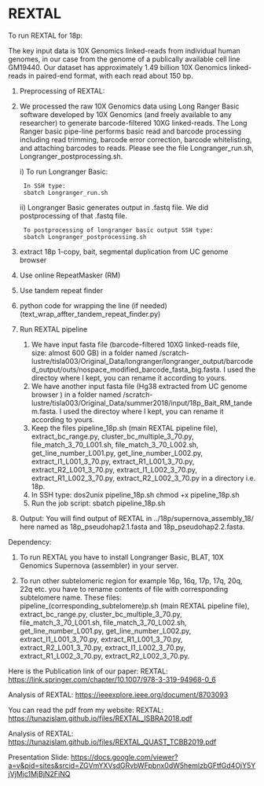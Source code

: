 # REXTAL
To run REXTAL for 18p:

The key input data is 10X Genomics linked-reads from individual human genomes, in our case from the genome of a publically available cell line GM19440. Our dataset has approximately 1.49 billion 10X Genomics linked-reads in paired-end format, with each read about 150 bp.
1) Preprocessing of REXTAL:
  1) We processed the raw 10X Genomics data using Long Ranger Basic software developed by 10X Genomics (and freely available to any researcher) to generate barcode-filtered 10XG linked-reads. The Long Ranger basic pipe-line performs basic read and barcode processing including read trimming, barcode error correction, barcode whitelisting, and attaching barcodes to reads. Please see the file Longranger_run.sh, Longranger_postprocessing.sh. 
  
      i) To run Longranger Basic:
      
          In SSH type:
          sbatch Longranger_run.sh
          
       ii) Longranger Basic generates output in .fastq file. We did postprocessing of that .fastq file. 
          
          To postprocessing of longranger basic output SSH type:
          sbatch Longranger_postprocessing.sh
  2) extract 18p 1-copy, bait, segmental duplication from UC genome browser
  3) Use online RepeatMasker (RM)
  4) Use tandem repeat finder
  5) python code for wrapping the line (if needed) (text_wrap_affter_tandem_repeat_finder.py)
  
  
 2) Run REXTAL pipeline
    1) We have input fasta file (barcode-filtered 10XG linked-reads file, size: almost 600 GB) in a folder named /scratch-lustre/tisla003/Original_Data/longranger/longranger_output/barcoded_output/outs/nospace_modified_barcode_fasta_big.fasta. I used the directoy where I kept, you can rename it according to yours.
    2) We have another input fasta file (Hg38 extracted from UC genome browser ) in a folder named /scratch-lustre/tisla003/Original_Data/summer2018/input/18p_Bait_RM_tandem.fasta. I used the directoy where I kept, you can rename it according to yours.
    3) Keep the files pipeline_18p.sh (main REXTAL pipeline file), extract_bc_range.py, cluster_bc_multiple_3_70.py, file_match_3_70_L001.sh, file_match_3_70_L002.sh, get_line_number_L001.py, get_line_number_L002.py, extract_I1_L001_3_70.py, extract_R1_L001_3_70.py, extract_R2_L001_3_70.py, extract_I1_L002_3_70.py,  extract_R1_L002_3_70.py,  extract_R2_L002_3_70.py in a directory i.e. 18p.
    4) In SSH type:
      dos2unix pipeline_18p.sh
      chmod +x pipeline_18p.sh
    5) Run the job script:
      sbatch pipeline_18p.sh
 
 3) Output: 
 You will find output of REXTAL in ../18p/supernova_assembly_18/ here named as 18p_pseudohap2.1.fasta and 18p_pseudohap2.2.fasta.
      
Dependency:
1) To run REXTAL you have to install Longranger Basic, BLAT, 10X Genomics Supernova (assembler) in your server.

2) To run other subtelomeric region for example 16p, 16q, 17p, 17q, 20q, 22q etc. you have to rename contents of file with corresponding subtelomere name. These files: pipeline_(corresponding_subtelomere)p.sh (main REXTAL pipeline file), extract_bc_range.py, cluster_bc_multiple_3_70.py, file_match_3_70_L001.sh, file_match_3_70_L002.sh, get_line_number_L001.py, get_line_number_L002.py, extract_I1_L001_3_70.py, extract_R1_L001_3_70.py, extract_R2_L001_3_70.py, extract_I1_L002_3_70.py,  extract_R1_L002_3_70.py,  extract_R2_L002_3_70.py.
  
 Here is the Publication link of our paper: 
 REXTAL: https://link.springer.com/chapter/10.1007/978-3-319-94968-0_6
 
 Analysis of REXTAL: https://ieeexplore.ieee.org/document/8703093
 
 You can read the pdf from my website: 
 REXTAL: https://tunazislam.github.io/files/REXTAL_ISBRA2018.pdf
 
 Analysis of REXTAL: https://tunazislam.github.io/files/REXTAL_QUAST_TCBB2019.pdf
 
 Presentation Slide: https://docs.google.com/viewer?a=v&pid=sites&srcid=ZGVmYXVsdGRvbWFpbnx0dW5hemlzbGFtfGd4OjY5YjVjMjc1MjBjN2FiNQ

